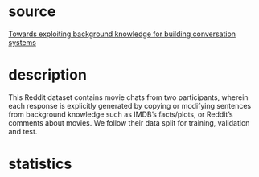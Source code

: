# source
[Towards exploiting background knowledge for building conversation systems](https://arxiv.org/pdf/1809.08205.pdf)
# description
This Reddit dataset contains movie chats from two participants, wherein each response is explicitly generated by copying or modifying sentences from background knowledge such as IMDB’s facts/plots, or Reddit’s comments about movies. We follow their data split for training, validation
and test.
# statistics
